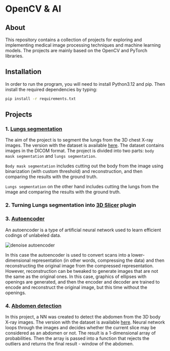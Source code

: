 # OpenCV & AI
## About
This repository contains a collection of projects for exploring and implementing medical image processing techniques and machine learning models. The projects are mainly based on the OpenCV and PyTorch libraries. 

## Installation
In order to run the program, you will need to install Python3.12 and pip. Then install the required dependencies by typing:
```bash
pip install -r requirements.txt
```

## Projects
### 1. [Lungs segmentation](lab01_lungs/Project1.ipynb)
The aim of the project is to segment the lungs from the 3D chest X-ray images. The version with the dataset is available [here](https://github.com/lursz/OpenCVAndAI/tree/with-datasets). The dataset contains images in the DICOM format. The project is divided into two parts: `body mask segmentation` and `lungs segmentation`.  

`Body mask segmentation` includes cutting out the body from the image using binarization (with custom threshold) and reconstruction, and then comparing the results with the ground truth. 

`Lungs segmentation` on the other hand includes cutting the lungs from the image and comparing the results with the ground truth. 

### 2. Turning Lungs segmentation into [3D Slicer](https://www.slicer.org/) plugin

### 3. [Autoencoder](lab03_autoencoder/Autoencoder.ipynb)
An autoencoder is a type of artificial neural network used to learn efficient codings of unlabeled data. 

![denoise autoencoder](https://upload.wikimedia.org/wikipedia/commons/1/18/Denoising-autoencoder.png)

In this case the autoencoder is used to convert scans into a lower-dimensional representation (in other words, compressing the data) and then reconstructing the original image from the compressed representation. However, reconstruction can be tweaked to generate images that are not the same as the original ones. In this case, graphics of ellipses with openings are generated, and then the encoder and decoder are trained to encode and reconstruct the original image, but this time without the openings.


### 4. [Abdomen detection](lab04_abdomen/abdomen.ipynb)
In this project, a NN was created to detect the abdomen from the 3D body X-ray images. The version with the dataset is available [here](https://github.com/lursz/OpenCVAndAI/tree/with-datasets). Neural network loops through the images and decides whether the current slice may be considered as an abdomen or not. The result is a 1-dimensional array of probabilities. Then the array is passed into a function that rejects the outliers and returns the final result - window of the abdomen.